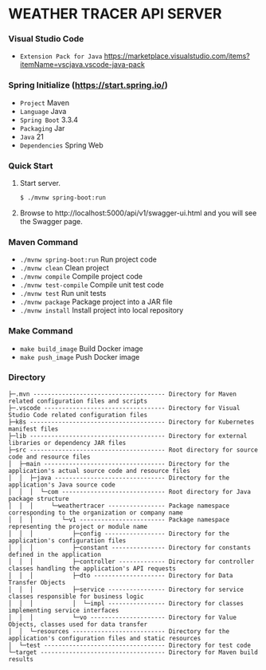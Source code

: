 # WEATHER TRACER API SERVER

### Visual Studio Code
- `Extension Pack for Java` https://marketplace.visualstudio.com/items?itemName=vscjava.vscode-java-pack

### Spring Initialize (https://start.spring.io/)
- `Project` Maven
- `Language` Java
- `Spring Boot` 3.3.4
- `Packaging` Jar
- `Java` 21
- `Dependencies` Spring Web

### Quick Start
1. Start server.
    ```bash
    $ ./mvnw spring-boot:run
    ```
2. Browse to http://localhost:5000/api/v1/swagger-ui.html and you will see the Swagger page.

### Maven Command
- `./mvnw spring-boot:run` Run project code
- `./mvnw clean` Clean project
- `./mvnw compile` Compile project code
- `./mvnw test-compile` Compile unit test code
- `./mvnw test` Run unit tests
- `./mvnw package` Package project into a JAR file
- `./mvnw install` Install project into local repository

### Make Command
- `make build_image` Build Docker image
- `make push_image` Push Docker image

### Directory
```
├─.mvn ------------------------------------- Directory for Maven related configuration files and scripts
├─.vscode ---------------------------------- Directory for Visual Studio Code related configuration files
├─k8s -------------------------------------- Directory for Kubernetes manifest files
├─lib -------------------------------------- Directory for external libraries or dependency JAR files
├─src -------------------------------------- Root directory for source code and resource files
│  ├─main ---------------------------------- Directory for the application's actual source code and resource files
│  │  ├─java ------------------------------- Directory for the application's Java source code
│  │  │  └─com ----------------------------- Root directory for Java package structure
│  │  │     └─weathertracer ---------------- Package namespace corresponding to the organization or company name
│  │  │        └─v1 ------------------------ Package namespace representing the project or module name
│  │  │           ├─config ----------------- Directory for the application's configuration files
│  │  │           ├─constant --------------- Directory for constants defined in the application
│  │  │           ├─controller ------------- Directory for controller classes handling the application's API requests
│  │  │           ├─dto -------------------- Directory for Data Transfer Objects
│  │  │           ├─service ---------------- Directory for service classes responsible for business logic
│  │  │           │  └─impl ---------------- Directory for classes implementing service interfaces
│  │  │           └─vo --------------------- Directory for Value Objects, classes used for data transfer
│  │  └─resources -------------------------- Directory for the application's configuration files and static resources
│  └─test ---------------------------------- Directory for test code
└─target ----------------------------------- Directory for Maven build results
```